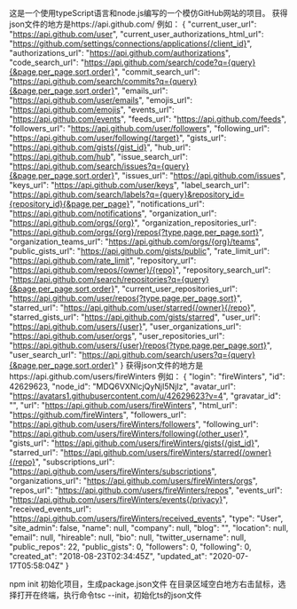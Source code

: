这是一个使用typeScript语言和node.js编写的一个模仿GitHub网站的项目。
获得json文件的地方是https://api.github.com/
例如：
{
  "current_user_url": "https://api.github.com/user",
  "current_user_authorizations_html_url": "https://github.com/settings/connections/applications{/client_id}",
  "authorizations_url": "https://api.github.com/authorizations",
  "code_search_url": "https://api.github.com/search/code?q={query}{&page,per_page,sort,order}",
  "commit_search_url": "https://api.github.com/search/commits?q={query}{&page,per_page,sort,order}",
  "emails_url": "https://api.github.com/user/emails",
  "emojis_url": "https://api.github.com/emojis",
  "events_url": "https://api.github.com/events",
  "feeds_url": "https://api.github.com/feeds",
  "followers_url": "https://api.github.com/user/followers",
  "following_url": "https://api.github.com/user/following{/target}",
  "gists_url": "https://api.github.com/gists{/gist_id}",
  "hub_url": "https://api.github.com/hub",
  "issue_search_url": "https://api.github.com/search/issues?q={query}{&page,per_page,sort,order}",
  "issues_url": "https://api.github.com/issues",
  "keys_url": "https://api.github.com/user/keys",
  "label_search_url": "https://api.github.com/search/labels?q={query}&repository_id={repository_id}{&page,per_page}",
  "notifications_url": "https://api.github.com/notifications",
  "organization_url": "https://api.github.com/orgs/{org}",
  "organization_repositories_url": "https://api.github.com/orgs/{org}/repos{?type,page,per_page,sort}",
  "organization_teams_url": "https://api.github.com/orgs/{org}/teams",
  "public_gists_url": "https://api.github.com/gists/public",
  "rate_limit_url": "https://api.github.com/rate_limit",
  "repository_url": "https://api.github.com/repos/{owner}/{repo}",
  "repository_search_url": "https://api.github.com/search/repositories?q={query}{&page,per_page,sort,order}",
  "current_user_repositories_url": "https://api.github.com/user/repos{?type,page,per_page,sort}",
  "starred_url": "https://api.github.com/user/starred{/owner}{/repo}",
  "starred_gists_url": "https://api.github.com/gists/starred",
  "user_url": "https://api.github.com/users/{user}",
  "user_organizations_url": "https://api.github.com/user/orgs",
  "user_repositories_url": "https://api.github.com/users/{user}/repos{?type,page,per_page,sort}",
  "user_search_url": "https://api.github.com/search/users?q={query}{&page,per_page,sort,order}"
}
获得json文件的地方是https://api.github.com/users/fireWinters
例如：
{
  "login": "fireWinters",
  "id": 42629623,
  "node_id": "MDQ6VXNlcjQyNjI5NjIz",
  "avatar_url": "https://avatars1.githubusercontent.com/u/42629623?v=4",
  "gravatar_id": "",
  "url": "https://api.github.com/users/fireWinters",
  "html_url": "https://github.com/fireWinters",
  "followers_url": "https://api.github.com/users/fireWinters/followers",
  "following_url": "https://api.github.com/users/fireWinters/following{/other_user}",
  "gists_url": "https://api.github.com/users/fireWinters/gists{/gist_id}",
  "starred_url": "https://api.github.com/users/fireWinters/starred{/owner}{/repo}",
  "subscriptions_url": "https://api.github.com/users/fireWinters/subscriptions",
  "organizations_url": "https://api.github.com/users/fireWinters/orgs",
  "repos_url": "https://api.github.com/users/fireWinters/repos",
  "events_url": "https://api.github.com/users/fireWinters/events{/privacy}",
  "received_events_url": "https://api.github.com/users/fireWinters/received_events",
  "type": "User",
  "site_admin": false,
  "name": null,
  "company": null,
  "blog": "",
  "location": null,
  "email": null,
  "hireable": null,
  "bio": null,
  "twitter_username": null,
  "public_repos": 22,
  "public_gists": 0,
  "followers": 0,
  "following": 0,
  "created_at": "2018-08-23T02:34:45Z",
  "updated_at": "2020-07-17T05:58:04Z"
}

npm init 初始化项目，生成package.json文件
在目录区域空白地方右击鼠标，选择打开在终端，执行命令tsc --init，初始化ts的json文件